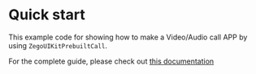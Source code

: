 # Quick start

This example code for showing how to make a Video/Audio call APP by using `ZegoUIKitPrebuiltCall`.

For the complete guide,  please check out [this documentation](https://docs.zegocloud.com/article/14819)
